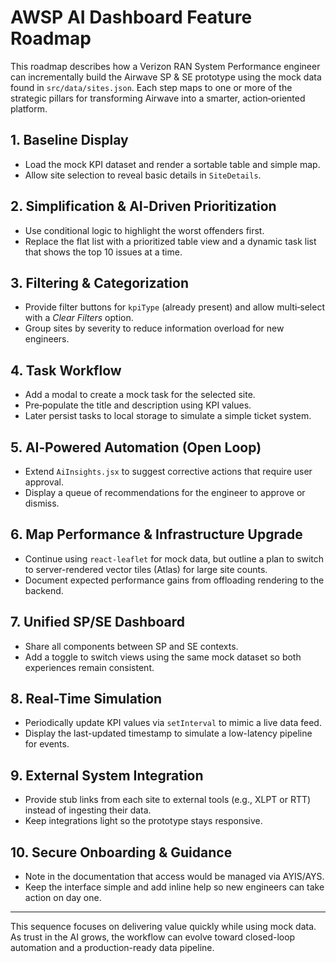 # AWSP AI Dashboard Feature Roadmap

This roadmap describes how a Verizon RAN System Performance engineer can incrementally build the Airwave SP & SE prototype using the mock data found in `src/data/sites.json`. Each step maps to one or more of the strategic pillars for transforming Airwave into a smarter, action‑oriented platform.

## 1. Baseline Display
- Load the mock KPI dataset and render a sortable table and simple map.
- Allow site selection to reveal basic details in `SiteDetails`.

## 2. Simplification & AI‑Driven Prioritization
- Use conditional logic to highlight the worst offenders first.
- Replace the flat list with a prioritized table view and a dynamic task list that shows the top 10 issues at a time.

## 3. Filtering & Categorization
- Provide filter buttons for `kpiType` (already present) and allow multi‑select with a *Clear Filters* option.
- Group sites by severity to reduce information overload for new engineers.

## 4. Task Workflow
- Add a modal to create a mock task for the selected site.
- Pre‑populate the title and description using KPI values.
- Later persist tasks to local storage to simulate a simple ticket system.

## 5. AI‑Powered Automation (Open Loop)
- Extend `AiInsights.jsx` to suggest corrective actions that require user approval.
- Display a queue of recommendations for the engineer to approve or dismiss.

## 6. Map Performance & Infrastructure Upgrade
- Continue using `react-leaflet` for mock data, but outline a plan to switch to server-rendered vector tiles (Atlas) for large site counts.
- Document expected performance gains from offloading rendering to the backend.

## 7. Unified SP/SE Dashboard
- Share all components between SP and SE contexts.
- Add a toggle to switch views using the same mock dataset so both experiences remain consistent.

## 8. Real-Time Simulation
- Periodically update KPI values via `setInterval` to mimic a live data feed.
- Display the last-updated timestamp to simulate a low-latency pipeline for events.

## 9. External System Integration
- Provide stub links from each site to external tools (e.g., XLPT or RTT) instead of ingesting their data.
- Keep integrations light so the prototype stays responsive.

## 10. Secure Onboarding & Guidance
- Note in the documentation that access would be managed via AYIS/AYS.
- Keep the interface simple and add inline help so new engineers can take action on day one.

---
This sequence focuses on delivering value quickly while using mock data. As trust in the AI grows, the workflow can evolve toward closed-loop automation and a production-ready data pipeline.
